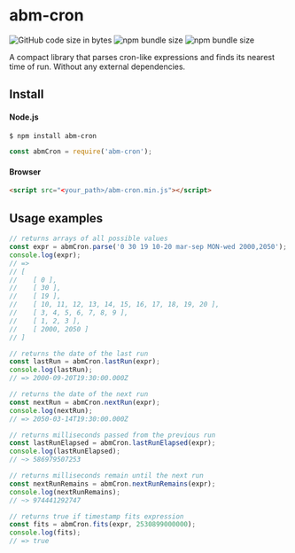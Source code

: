 # abm-cron

![GitHub code size in bytes](https://img.shields.io/github/languages/code-size/lmcsu/abm-cron.svg)
![npm bundle size](https://img.shields.io/bundlephobia/min/abm-cron.svg)
![npm bundle size](https://img.shields.io/bundlephobia/minzip/abm-cron.svg)

A compact library that parses cron-like expressions and finds its nearest time of run.
Without any external dependencies.

## Install

#### Node.js
```bash
$ npm install abm-cron
```
```js
const abmCron = require('abm-cron');
````
#### Browser
```html
<script src="<your_path>/abm-cron.min.js"></script>
```

## Usage examples

```js
// returns arrays of all possible values
const expr = abmCron.parse('0 30 19 10-20 mar-sep MON-wed 2000,2050');
console.log(expr);
// =>
// [
//    [ 0 ],
//    [ 30 ],
//    [ 19 ],
//    [ 10, 11, 12, 13, 14, 15, 16, 17, 18, 19, 20 ],
//    [ 3, 4, 5, 6, 7, 8, 9 ],
//    [ 1, 2, 3 ],
//    [ 2000, 2050 ]
// ]

// returns the date of the last run
const lastRun = abmCron.lastRun(expr);
console.log(lastRun);
// => 2000-09-20T19:30:00.000Z

// returns the date of the next run
const nextRun = abmCron.nextRun(expr);
console.log(nextRun);
// => 2050-03-14T19:30:00.000Z

// returns milliseconds passed from the previous run
const lastRunElapsed = abmCron.lastRunElapsed(expr);
console.log(lastRunElapsed);
// ~> 586979507253

// returns milliseconds remain until the next run
const nextRunRemains = abmCron.nextRunRemains(expr);
console.log(nextRunRemains);
// ~> 974441292747

// returns true if timestamp fits expression
const fits = abmCron.fits(expr, 2530899000000);
console.log(fits);
// => true
```
